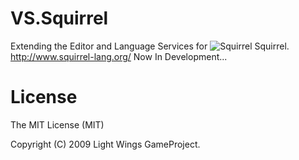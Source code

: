 # VS.Squirrel

Extending the Editor and Language Services for ![Squirrel](http://www.squirrel-lang.org/images/simple_nut.png ".nut") Squirrel.
http://www.squirrel-lang.org/
Now In Development...

# License
The MIT License (MIT)

Copyright (C) 2009 Light Wings GameProject.
